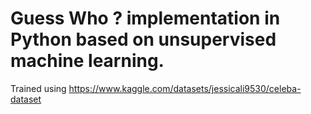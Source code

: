 # Guess Who ? implementation in Python based on unsupervised machine learning.
Trained using https://www.kaggle.com/datasets/jessicali9530/celeba-dataset
